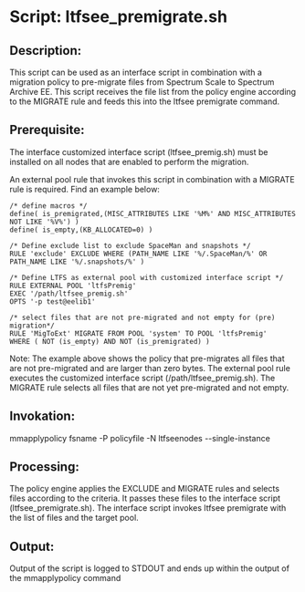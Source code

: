 
# Script: ltfsee_premigrate.sh

## Description: 
This script can be used as an interface script in combination with a migration policy to pre-migrate files from Spectrum Scale to Spectrum Archive EE. This script receives the file list from the policy engine according to the MIGRATE rule and feeds this into the ltfsee premigrate command. 

## Prerequisite: 
The interface customized interface script (ltfsee_premig.sh) must be installed on all nodes that are enabled to perform the migration. 

An external pool rule that invokes this script in combination with a MIGRATE rule is required. Find an example below:

    /* define macros */
    define( is_premigrated,(MISC_ATTRIBUTES LIKE '%M%' AND MISC_ATTRIBUTES NOT LIKE '%V%') )
    define( is_empty,(KB_ALLOCATED=0) )
    
    /* Define exclude list to exclude SpaceMan and snapshots */
    RULE 'exclude' EXCLUDE WHERE (PATH_NAME LIKE '%/.SpaceMan/%' OR PATH_NAME LIKE '%/.snapshots/%' )
    
    /* Define LTFS as external pool with customized interface script */
    RULE EXTERNAL POOL 'ltfsPremig'
    EXEC '/path/ltfsee_premig.sh' 
    OPTS '-p test@eelib1' 
    
    /* select files that are not pre-migrated and not empty for (pre) migration*/
    RULE 'MigToExt' MIGRATE FROM POOL 'system' TO POOL 'ltfsPremig' 
    WHERE ( NOT (is_empty) AND NOT (is_premigrated) )


Note: 
The example above shows the policy that pre-migrates all files that are not pre-migrated and are larger than zero bytes. The external pool rule executes the customized interface script (/path/ltfsee_premig.sh). The MIGRATE rule selects all files that are not yet pre-migrated and not empty.

## Invokation: 
mmapplypolicy fsname -P policyfile -N ltfseenodes --single-instance

## Processing: 
The policy engine applies the EXCLUDE and MIGRATE rules and selects files according to the criteria. It passes these files to the interface script (ltfsee_premigrate.sh). The interface script invokes ltfsee premigrate with the list of files and the target pool. 

## Output: 
Output of the script is logged to STDOUT and ends up within the output of the mmapplypolicy command



